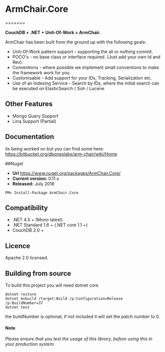 # ArmChair.Core
=======

**CouchDB + .NET + Unit-Of-Work = ArmChair.**

ArmChair has been built from the ground up with the following goals:

* Unit-Of-Work pattern support - supporting the all or nothing commit.
* POCO's - no base class or interface required. (Just add your own Id and Rev).
* Conventions - where possible we implement small conventions to make the framework work for you.
* Customisable - Add support for your IDs, Tracking, Serialization etc.
* Use of an Indexing Service - Search by IDs, where the initial search can be executed on ElasticSearch / Solr / Lucene

## Other Features

* Mongo Query Support
* Linq Support (Partial)

## Documentation

its being worked on but you can find some here: https://bitbucket.org/dboneslabs/arm-chair/wiki/Home

##Nuget

* **Url** https://www.nuget.org/packages/ArmChair.Core/
* **Current version:** 0.11.x
* **Released:** July 2018

```
PM> Install-Package ArmChair.Core
```

## Compatibility

* .NET 4.5 + (Mono latest)
* .NET Standard 1.6 + (.NET core 1.1 +)
* CouchDB 2.0 +

## Licence

Apache 2.0 licensed.

## Building from source

To build this project you will need dotnet core

```
dotnet restore
dotnet msbuild /target:Build /p:Configuration=Release /p:BuildNumber=37
dotnet test
```

the buildNumber is optional, if not included it will set the patch number to 0.

#### Note

*Please ensure that you test the usage of this library, before using this in your production system.*